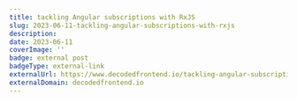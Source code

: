 ```yaml
---
title: tackling Angular subscriptions with RxJS
slug: 2023-06-11-tackling-angular-subscriptions-with-rxjs
description:
date: 2023-06-11
coverImage: ''
badge: external post
badgeType: external-link
externalUrl: https://www.decodedfrontend.io/tackling-angular-subscriptions-with-rxjs
externalDomain: decodedfrontend.io
---
```


